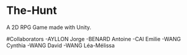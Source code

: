 # The-Hunt
A 2D RPG Game made with Unity.

#Collaborators
-AYLLON Jorge
-BENARD Antoine
-CAI Emilie
-WANG Cynthia
-WANG David
-WANG Léa-Mélissa

